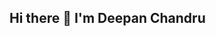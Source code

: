 ## Hi there 👋 I'm Deepan Chandru 

<!--
**deepanrox/deepanrox** is a ✨ _special_ ✨ repository because its `README.md` (this file) appears on your GitHub profile.

Here are some ideas to get you started:

- 🔭 connect me ...
<h3 align="left">Connect with me:</h3>
<p align="left">
a href="https://linkedin.com/in/deepan-chandru-a08ab3225" target="blank"><img align="center" src="https://raw.githubusercontent.com/rahuldkjain/github-profile-readme-generator/master/src/images/icons/Social/linked-in-alt.svg" alt="deepan-chandru-a08ab3225" height="30" width="40" /></a>

    
- 🌱 I’m currently learning ...
- 👯 I’m looking to collaborate on ...
- 🤔 I’m looking for help with ...
- 💬 Ask me about ...
- 📫 How to reach me: ***deepanchandru10@gmail.com*** ...
- 😄 Pronouns: ...
- ⚡ Fun fact: ...
-->
